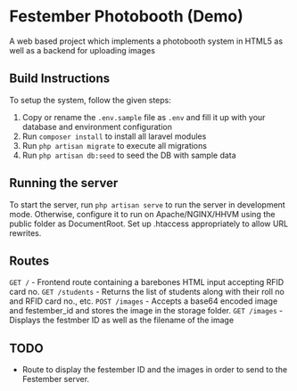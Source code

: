 # Festember Photobooth (Demo)
A web based project which implements a photobooth system in HTML5 as well as a backend for uploading images

## Build Instructions
To setup the system, follow the given steps:
1. Copy or rename the `.env.sample` file as `.env` and fill it up with your database and environment configuration
2. Run `composer install` to install all laravel modules
3. Run `php artisan migrate` to execute all migrations
4. Run `php artisan db:seed` to seed the DB with sample data

## Running the server
To start the server, run `php artisan serve` to run the server in development mode. 
Otherwise, configure it to run on Apache/NGINX/HHVM using the public folder as DocumentRoot. 
Set up .htaccess appropriately to allow URL rewrites.

## Routes

`GET /` - Frontend route containing a barebones HTML input accepting RFID card no.
`GET /students` - Returns the list of students along with their roll no and RFID card no., etc.
`POST /images` - Accepts a base64 encoded image and festember_id and stores the image in the storage folder.
`GET /images` - Displays the festmber ID as well as the filename of the image

## TODO
- Route to display the festember ID and the images in order to send to the Festember server.